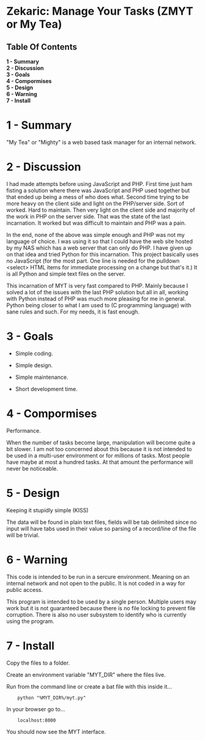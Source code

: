 
# Zekaric: Manage Your Tasks (ZMYT or My Tea)


## Table Of Contents

**1 - Summary**<br />
**2 - Discussion**<br />
**3 - Goals**<br />
**4 - Compormises**<br />
**5 - Design**<br />
**6 - Warning**<br />
**7 - Install**<br />

# 1 - Summary


"My Tea" or "Mighty" is a web based task manager for an internal network.

# 2 - Discussion


I had made attempts before using JavaScript and PHP.  First time just ham fisting a solution where there was JavaScript and PHP used together but that ended up being a mess of who does what.  Second time trying to be more heavy on the client side and light on the PHP/server side.  Sort of worked.  Hard to maintain.  Then very light on the client side and majority of the work in PHP on the server side.  That was the state of the last incarnation.  It worked but was difficult to maintain and PHP was a pain.

In the end, none of the above was simple enough and PHP was not my language of choice.  I was using it so that I could have the web site hosted by my NAS which has a web server that can only do PHP.  I have given up on that idea and tried Python for this incarnation.  This project basically uses no JavaScript (for the most part.  One line is needed for the pulldown &lt;select&gt; HTML items for immediate processing on a change but that's it.)  It is all Python and simple text files on the server.

This incarnation of MYT is very fast compared to PHP.  Mainly because I solved a lot of the issues with the last PHP solution but all in all, working with Python instead of PHP was much more pleasing for me in general.  Python being closer to what I am used to (C programming language) with sane rules and such.  For my needs, it is fast enough.

# 3 - Goals



* Simple coding.

* Simple design.

* Simple maintenance.

* Short development time.

# 4 - Compormises


Performance.

When the number of tasks become large, manipulation will become quite a bit slower.  I am not too concerned about this because it is not intended to be used in a multi-user environment or for millions of tasks.  Most people have maybe at most a hundred tasks.  At that amount the performance will never be noticeable.

# 5 - Design


Keeping it stupidly simple (KISS)

The data will be found in plain text files, fields will be tab delimited since no input will have tabs used in their value so parsing of a record/line of the file will be trivial.

# 6 - Warning


This code is intended to be run in a sercure environment.  Meaning on an internal network and not open to the public.  It is not coded in a way for public access.

This program is intended to be used by a single person.  Multiple users may work but it is not guaranteed because there is no file locking to prevent file corruption.  There is also no user subsystem to identify who is currently using the program.

# 7 - Install


Copy the files to a folder.

Create an environment variable "MYT_DIR" where the files live.

Run from the command line or create a bat file with this inside it...

```
	python "%MYT_DIR%/myt.py"
```

In your browser go to...

```
	localhost:8000
```

You should now see the MYT interface.
